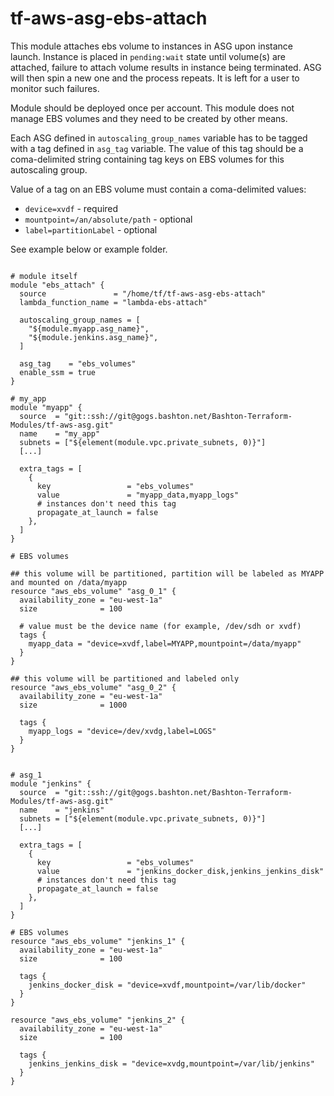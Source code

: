 # tf-aws-asg-ebs-attach


This module attaches ebs volume to instances in ASG upon instance launch.
Instance is placed in `pending:wait` state until volume(s) are attached, failure to attach volume results in instance being terminated. ASG will then spin a new one and the process repeats. It is left for a user to monitor such failures.

Module should be deployed once per account.
This module does not manage EBS volumes and they need to be created by other means.

Each ASG defined in `autoscaling_group_names` variable has to be tagged with a tag defined in `asg_tag` variable. The value of this tag should be a coma-delimited string containing tag keys on EBS volumes for this autoscaling group.

Value of a tag on an EBS volume must contain a coma-delimited values:
- `device=xvdf` - required
- `mountpoint=/an/absolute/path` - optional
- `label=partitionLabel` - optional

See example below or example folder.

```hcl

# module itself
module "ebs_attach" {
  source               = "/home/tf/tf-aws-asg-ebs-attach"
  lambda_function_name = "lambda-ebs-attach"

  autoscaling_group_names = [
    "${module.myapp.asg_name}",
    "${module.jenkins.asg_name}",
  ]

  asg_tag    = "ebs_volumes"
  enable_ssm = true
}

# my_app
module "myapp" {
  source  = "git::ssh://git@gogs.bashton.net/Bashton-Terraform-Modules/tf-aws-asg.git"
  name    = "my_app"
  subnets = ["${element(module.vpc.private_subnets, 0)}"]
  [...]

  extra_tags = [
    {
      key                 = "ebs_volumes"
      value               = "myapp_data,myapp_logs"
      # instances don't need this tag
      propagate_at_launch = false
    },
  ]
}

# EBS volumes

## this volume will be partitioned, partition will be labeled as MYAPP and mounted on /data/myapp
resource "aws_ebs_volume" "asg_0_1" {
  availability_zone = "eu-west-1a"
  size              = 100

  # value must be the device name (for example, /dev/sdh or xvdf)
  tags {
    myapp_data = "device=xvdf,label=MYAPP,mountpoint=/data/myapp"
  }
}

## this volume will be partitioned and labeled only
resource "aws_ebs_volume" "asg_0_2" {
  availability_zone = "eu-west-1a"
  size              = 1000

  tags {
    myapp_logs = "device=/dev/xvdg,label=LOGS"
  }
}


# asg_1
module "jenkins" {
  source  = "git::ssh://git@gogs.bashton.net/Bashton-Terraform-Modules/tf-aws-asg.git"
  name    = "jenkins"
  subnets = ["${element(module.vpc.private_subnets, 0)}"]
  [...]

  extra_tags = [
    {
      key                 = "ebs_volumes"
      value               = "jenkins_docker_disk,jenkins_jenkins_disk"
      # instances don't need this tag
      propagate_at_launch = false
    },
  ]
}

# EBS volumes
resource "aws_ebs_volume" "jenkins_1" {
  availability_zone = "eu-west-1a"
  size              = 100

  tags {
    jenkins_docker_disk = "device=xvdf,mountpoint=/var/lib/docker"
  }
}

resource "aws_ebs_volume" "jenkins_2" {
  availability_zone = "eu-west-1a"
  size              = 100

  tags {
    jenkins_jenkins_disk = "device=xvdg,mountpoint=/var/lib/jenkins"
  }
}

```
